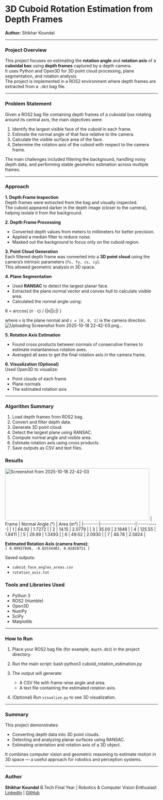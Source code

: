 # 3D Cuboid Rotation Estimation from Depth Frames

**Author:** Shikhar Koundal

---

### Project Overview

This project focuses on estimating the **rotation angle** and **rotation axis** of a **cuboidal box** using **depth frames** captured by a depth camera.  
It uses Python and Open3D for 3D point cloud processing, plane segmentation, and rotation analysis.  
The project is implemented in a ROS2 environment where depth frames are extracted from a `.db3` bag file.

---

### Problem Statement

Given a ROS2 bag file containing depth frames of a cuboidal box rotating around its central axis, the main objectives were:

1. Identify the largest visible face of the cuboid in each frame.  
2. Estimate the normal angle of that face relative to the camera.  
3. Calculate the visible surface area of the face.  
4. Determine the rotation axis of the cuboid with respect to the camera frame.


The main challenges included filtering the background, handling noisy depth data, and performing stable geometric estimation across multiple frames.

---

### Approach

**1. Depth Frame Inspection**  
Depth frames were extracted from the bag and visually inspected.  
The cuboid appeared darker in the depth image (closer to the camera), helping isolate it from the background.

**2. Depth Frame Processing**  
- Converted depth values from meters to millimeters for better precision.  
- Applied a median filter to reduce noise.  
- Masked out the background to focus only on the cuboid region.

**3. Point Cloud Generation**  
Each filtered depth frame was converted into a **3D point cloud** using the camera’s intrinsic parameters (`fx, fy, cx, cy`).  
This allowed geometric analysis in 3D space.

**4. Plane Segmentation**  
- Used **RANSAC** to detect the largest planar face.  
- Extracted the plane normal vector and convex hull to calculate visible area.  
- Calculated the normal angle using:



θ = arccos( (n ⋅ c) / (|n||c|) )



where `n` is the plane normal and `c = [0, 0, 1]` is the camera direction.![Uploading Screenshot from 2025-10-18 22-42-03.png…]()


**5. Rotation Axis Estimation**  
- Found cross products between normals of consecutive frames to estimate instantaneous rotation axes.  
- Averaged all axes to get the final rotation axis in the camera frame.

**6. Visualization (Optional)**  
Used Open3D to visualize:
- Point clouds of each frame  
- Plane normals  
- The estimated rotation axis

---

### Algorithm Summary

1. Load depth frames from ROS2 bag.  
2. Convert and filter depth data.  
3. Generate 3D point cloud.  
4. Detect the largest plane using RANSAC.  
5. Compute normal angle and visible area.  
6. Estimate rotation axis using cross products.  
7. Save outputs as CSV and text files.



### Results

<img width="475" height="171" alt="Screenshot from 2025-10-18 22-42-03" src="https://github.com/user-attachments/assets/c6288e51-3970-46e5-90ca-18e347f3f655" />
| Frame | Normal Angle (°) | Area (m²) |
|--------|------------------|-----------|
| 1 | 64.92 | 1.7272 |
| 2 | 14.15 | 2.0779 |
| 3 | 35.00 | 2.1848 |
| 4 | 125.55 | 1.8411 |
| 5 | 29.99 | 1.3493 |
| 6 | 49.02 | 2.0930 |
| 7 | 48.78 | 2.5824 |

**Estimated Rotation Axis (camera frame):**  
`[ 0.99927848, -0.02534483, 0.02828721 ]`

Saved outputs:  
- `cuboid_face_angles_areas.csv`  
- `rotation_axis.txt`



### Tools and Libraries Used

- Python 3  
- ROS2 (Humble)  
- Open3D  
- NumPy  
- SciPy  
- Matplotlib  

---

### How to Run

1. Place your ROS2 bag file (for example, `depth.db3`) in the project directory.  
2. Run the main script:
bash
 python3 cuboid_rotation_estimation.py


3. The output will generate:

   * A CSV file with frame-wise angle and area.
   * A text file containing the estimated rotation axis.
4. (Optional) Run `visualize.py` to see 3D visualization.

---

### Summary

This project demonstrates:

* Converting depth data into 3D point clouds.
* Detecting and analyzing planar surfaces using RANSAC.
* Estimating orientation and rotation axis of a 3D object.

It combines computer vision and geometric reasoning to estimate motion in 3D space — a useful approach for robotics and perception systems.

---

### Author

**Shikhar Koundal**
B.Tech Final Year | Robotics & Computer Vision Enthusiast
[LinkedIn](https://linkedin.com/in/shikharkoundal) | [GitHub](https://github.com/sk1133)

```
